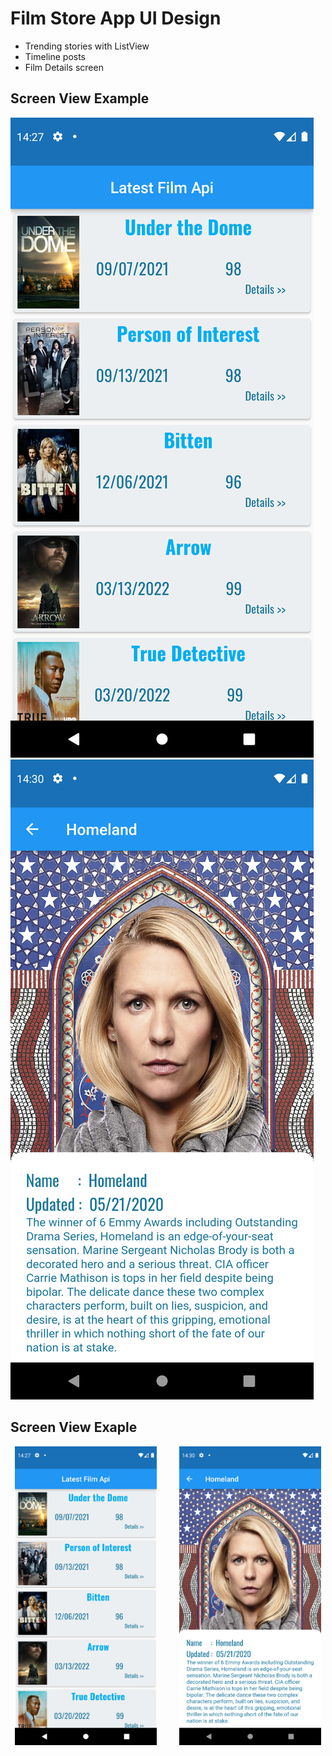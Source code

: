 # Film Store App UI Design
* Trending stories with ListView
* Timeline posts
* Film Details screen

## Screen View Example
![alt-text-1](https://github.com/mkiziltay/Film_Store_UI_Design/blob/master/film-screen.png "film-list") ![alt-text-2](https://github.com/mkiziltay/Film_Store_UI_Design/blob/master/film-details.png "film-details")

## Screen View Exaple
<p align="center">
  <img alt="Light Mode" src="https://github.com/mkiziltay/Film_Store_UI_Design/blob/master/film-screen.png" width="45%">
&nbsp; &nbsp; &nbsp; &nbsp;
  <img alt="Dark Mode" src="https://github.com/mkiziltay/Film_Store_UI_Design/blob/master/film-details.png" width="45%">
</p>
